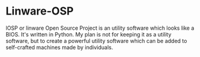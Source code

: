 # Linware-OSP
lOSP or linware Open Source Project is an utility software which looks like a BIOS. It's written in Python. My plan is not for keeping it as a utility software, but to create a powerful utility software which can be added to self-crafted machines made by individuals.
